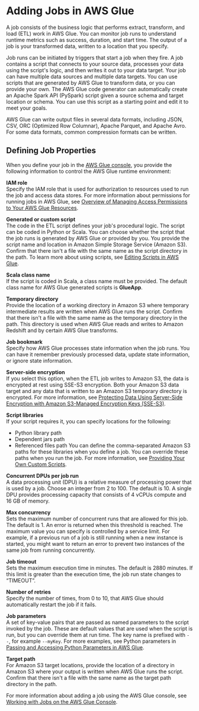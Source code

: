 # Adding Jobs in AWS Glue<a name="add-job"></a>

A job consists of the business logic that performs extract, transform, and load \(ETL\) work in AWS Glue\. You can monitor job runs to understand runtime metrics such as success, duration, and start time\. The output of a job is your transformed data, written to a location that you specify\.

Job runs can be initiated by triggers that start a job when they fire\. A job contains a script that connects to your source data, processes your data using the script's logic, and then writes it out to your data target\. Your job can have multiple data sources and multiple data targets\. You can use scripts that are generated by AWS Glue to transform data, or you can provide your own\. The AWS Glue code generator can automatically create an Apache Spark API \(PySpark\) script given a source schema and target location or schema\. You can use this script as a starting point and edit it to meet your goals\.

AWS Glue can write output files in several data formats, including JSON, CSV, ORC \(Optimized Row Columnar\), Apache Parquet, and Apache Avro\. For some data formats, common compression formats can be written\. 

## Defining Job Properties<a name="create-job"></a>

When you define your job in the [AWS Glue console](console-jobs.md), you provide the following information to control the AWS Glue runtime environment:

**IAM role**  
Specify the IAM role that is used for authorization to resources used to run the job and access data stores\. For more information about permissions for running jobs in AWS Glue, see [Overview of Managing Access Permissions to Your AWS Glue Resources](access-control-overview.md)\.

**Generated or custom script**  
The code in the ETL script defines your job's procedural logic\. The script can be coded in Python or Scala\. You can choose whether the script that the job runs is generated by AWS Glue or provided by you\. You provide the script name and location in Amazon Simple Storage Service \(Amazon S3\)\. Confirm that there isn't a file with the same name as the script directory in the path\. To learn more about using scripts, see [Editing Scripts in AWS Glue](edit-script.md)\.

**Scala class name**  
If the script is coded in Scala, a class name must be provided\. The default class name for AWS Glue generated scripts is **GlueApp**\.

**Temporary directory**  
Provide the location of a working directory in Amazon S3 where temporary intermediate results are written when AWS Glue runs the script\. Confirm that there isn't a file with the same name as the temporary directory in the path\. This directory is used when AWS Glue reads and writes to Amazon Redshift and by certain AWS Glue transforms\.

**Job bookmark**  
Specify how AWS Glue processes state information when the job runs\. You can have it remember previously processed data, update state information, or ignore state information\.

**Server\-side encryption**  
If you select this option, when the ETL job writes to Amazon S3, the data is encrypted at rest using SSE\-S3 encryption\. Both your Amazon S3 data target and any data that is written to an Amazon S3 temporary directory is encrypted\. For more information, see [Protecting Data Using Server\-Side Encryption with Amazon S3\-Managed Encryption Keys \(SSE\-S3\)](http://docs.aws.amazon.com/AmazonS3/latest/dev/UsingServerSideEncryption.html)\.

**Script libraries**  
If your script requires it, you can specify locations for the following:   
+ Python library path
+ Dependent jars path
+ Referenced files path
You can define the comma\-separated Amazon S3 paths for these libraries when you define a job\. You can override these paths when you run the job\. For more information, see [Providing Your Own Custom Scripts](console-custom-created.md)\.

**Concurrent DPUs per job run**  
A data processing unit \(DPU\) is a relative measure of processing power that is used by a job\. Choose an integer from 2 to 100\. The default is 10\. A single DPU provides processing capacity that consists of 4 vCPUs compute and 16 GB of memory\.   

**Max concurrency**  
Sets the maximum number of concurrent runs that are allowed for this job\. The default is 1\. An error is returned when this threshold is reached\. The maximum value you can specify is controlled by a service limit\. For example, if a previous run of a job is still running when a new instance is started, you might want to return an error to prevent two instances of the same job from running concurrently\. 

**Job timeout**  
Sets the maximum execution time in minutes\. The default is 2880 minutes\. If this limit is greater than the execution time, the job run state changes to “TIMEOUT”\. 

**Number of retries**  
Specify the number of times, from 0 to 10, that AWS Glue should automatically restart the job if it fails\.

**Job parameters**  
A set of key\-value pairs that are passed as named parameters to the script invoked by the job\. These are default values that are used when the script is run, but you can override them at run time\. The key name is prefixed with `--`, for example `--myKey`\. For more examples, see Python parameters in [Passing and Accessing Python Parameters in AWS Glue](aws-glue-programming-python-calling.md#aws-glue-programming-python-calling-parameters)\.

**Target path**  
For Amazon S3 target locations, provide the location of a directory in Amazon S3 where your output is written when AWS Glue runs the script\. Confirm that there isn't a file with the same name as the target path directory in the path\.

 For more information about adding a job using the AWS Glue console, see [Working with Jobs on the AWS Glue Console](console-jobs.md)\. 